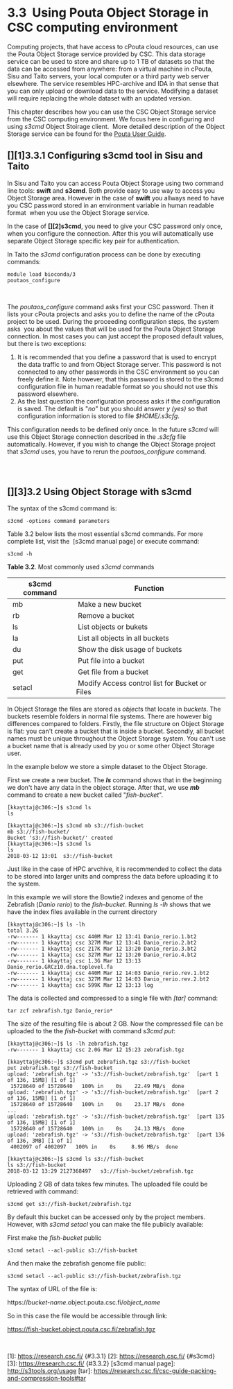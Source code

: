 # 3.3  Using Pouta Object Storage in CSC computing environment

Computing projects, that have access to cPouta cloud resources, can use
the Pouta Object Storage service provided by CSC. This data storage
service can be used to store and share up to 1 TB of datasets so that
the data can be accessed from anywhere: from a virtual machine in
cPouta, Sisu and Taito servers, your local computer or a third party web
server elsewhere. The service resembles HPC-archive and IDA in that
sense that you can only upload or download data to the service.
Modifying a dataset will require replacing the whole dataset with an
updated version.

This chapter describes how you can use the CSC Object Storage service
from the CSC computing environment. We focus here in configuring and
using *s3cmd* Object Stoirage client.  More detailed description of the
Object Storage service can be found for the [Pouta User Guide].

## [][1]3.3.1 Configuring s3cmd tool in Sisu and Taito

In Sisu and Taito you can access Pouta Object Śtorage using two command
line tools: **swift** and **s3cmd**. Both provide easy to use way to
access you Object Storage area. However in the case of **swift** you
allways need to have you CSC password stored in an environment variable
in human readable format  when you use the Object Storage service.

In the case of **[][2]s3cmd**, you need to give your CSC password only
once,  when you configure the connection. After this you will
automatically use separate Object Storage specific key pair for
authentication.

In Taito the *s3cmd* configuration process can be done by executing
commands:

    module load bioconda/3
    poutaos_configure

 

The *poutaos\_configure* command asks first your CSC password. Then it
lists your cPouta projects and asks you to define the name of the cPouta
project to be used. During the proceeding configuration steps, the
system asks  you about the values that will be used for the Pouta Object
Storage connection. In most cases you can just accept the proposed
default values, but there is two exceptions:

1.  It is recommended that you define a password that is used to encrypt
    the data traffic to and from Object Storage server. This password is
    not connected to any other passwords in the CSC environment so you
    can freely define it. Note however, that this password is stored to
    the s3cmd configuration file in human readable format so you should
    not use this password elsewhere. 
2.  As the last question the configuration process asks if the
    configuration is saved. The default is "*no*" but you should answer
    *y (yes)* so that configuration information is stored to file
    *$HOME/.s3cfg*.

This configuration needs to be defined only once. In the future *s3cmd*
will use this Object Storage connection described in the *.s3cfg* file
automatically. However, if you wish to change the Object Storage project
that *s3cmd* uses, you have to rerun the *poutaos\_configure* command.

###  

## [][3]3.2 Using Object Storage with s3cmd

The syntax of the s3cmd command is:

    s3cmd -options command parameters

Table 3.2 below lists the most essential s3cmd commands. For more
complete list, visit the  [s3cmd manual page] or execute command:

    s3cmd -h

**Table 3.2**. Most commonly used *s3cmd* commands

| **s3cmd command** | **Function**                                    |
|-------------------|-------------------------------------------------|
|  mb               |  Make a new bucket                              |
|  rb               |  Remove a bucket                                |
|  ls               |  List objects or bukets                         |
|  la               |  List all objects in all buckets                |
|  du               |  Show the disk usage of buckets                 |
|  put              |  Put file into a bucket                         |
|  get              |  Get file from a bucket                         |
|  setacl           |  Modify Access control list for Bucket or Files |

In Object Storage the files are stored as *object*s that locate in
*buckets*. The buckets resemble folders in normal file systems. There
are however big differences compared to folders. Firstly, the file
structure on Object Storage is flat: you can't create a bucket that is
inside a bucket. Secondly, all bucket names must be unique throughout
the Object Storage system. You can't use a bucket name that is already
used by you or some other Object Storage user.

In the example below we store a simple dataset to the Object Storage.

First we create a new bucket. The ***ls*** command shows that in the
beginning we don't have any data in the object storage. After that, we
use ***mb*** command to create a new bucket called "*fish-bucket*".

    [kkayttaj@c306:~]$ s3cmd ls
    ls

    [kkayttaj@c306:~]$ s3cmd mb s3://fish-bucket
    mb s3://fish-bucket/
    Bucket 's3://fish-bucket/' created
    [kkayttaj@c306:~]$ s3cmd ls
    ls
    2018-03-12 13:01  s3://fish-bucket

Just like in the case of HPC arvchive, it is recommended to collect the
data to be stored into larger units and compress the data before
uploading it to the system.

In this example we will store the Bowtie2 indexes and genome of the
Zebrafish (*Danio rerio*) to the *fish-bucket*. Running *ls -lh* shows
that we have the index files available in the current directory

    [kkayttaj@c306:~]$ ls -lh
    total 3.2G
    -rw------- 1 kkayttaj csc 440M Mar 12 13:41 Danio_rerio.1.bt2
    -rw------- 1 kkayttaj csc 327M Mar 12 13:41 Danio_rerio.2.bt2
    -rw------- 1 kkayttaj csc 217K Mar 12 13:20 Danio_rerio.3.bt2
    -rw------- 1 kkayttaj csc 327M Mar 12 13:20 Danio_rerio.4.bt2
    -rw------- 1 kkayttaj csc 1.3G Mar 12 13:13 Danio_rerio.GRCz10.dna.toplevel.fa
    -rw------- 1 kkayttaj csc 440M Mar 12 14:03 Danio_rerio.rev.1.bt2
    -rw------- 1 kkayttaj csc 327M Mar 12 14:03 Danio_rerio.rev.2.bt2
    -rw------- 1 kkayttaj csc 599K Mar 12 13:13 log

The data is collected and compressed to a single file with *[tar]*
command:

    tar zcf zebrafish.tgz Danio_rerio*

The size of the resulting file is about 2 GB. Now the compressed file
can be uploaded to the the *fish-bucke*t with command *s3cmd put*:

    [kkayttaj@c306:~]$ ls -lh zebrafish.tgz
    -rw------- 1 kkayttaj csc 2.0G Mar 12 15:23 zebrafish.tgz

    [kkayttaj@c306:~]$ s3cmd put zebrafish.tgz s3://fish-bucket
    put zebrafish.tgz s3://fish-bucket
    upload: 'zebrafish.tgz' -> 's3://fish-bucket/zebrafish.tgz'  [part 1 of 136, 15MB] [1 of 1]
     15728640 of 15728640   100% in    0s    22.49 MB/s  done
    upload: 'zebrafish.tgz' -> 's3://fish-bucket/zebrafish.tgz'  [part 2 of 136, 15MB] [1 of 1]
     15728640 of 15728640   100% in    0s    23.17 MB/s  done
    ...
    upload: 'zebrafish.tgz' -> 's3://fish-bucket/zebrafish.tgz'  [part 135 of 136, 15MB] [1 of 1]
     15728640 of 15728640   100% in    0s    24.13 MB/s  done
    upload: 'zebrafish.tgz' -> 's3://fish-bucket/zebrafish.tgz'  [part 136 of 136, 3MB] [1 of 1]
     4002097 of 4002097   100% in    0s     8.96 MB/s  done

    [kkayttaj@c306:~]$ s3cmd ls s3://fish-bucket
    ls s3://fish-bucket
    2018-03-12 13:29 2127368497   s3://fish-bucket/zebrafish.tgz

Uploading 2 GB of data takes few minutes. The uploaded file could be
retrieved with command:

    s3cmd get s3://fish-bucket/zebrafish.tgz

By default this bucket can be accessed only by the project members.
However, with *s3cmd setacl* you can make the file publicly available:

First make the *fish-bucket* public

    s3cmd setacl --acl-public s3://fish-bucket

And then make the zebrafish genome file public:

    s3cmd setacl --acl-public s3://fish-bucket/zebrafish.tgz

The syntax of URL of the file is:

https://*bucket-name*.object.pouta.csc.fi/*object\_name*

So in this case the file would be accessible through link:

<https://fish-bucket.object.pouta.csc.fi/zebrafish.tgz>

 

  [Pouta User Guide]: https://research.csc.fi/pouta-object-storage
  [1]: https://research.csc.fi/ {#3.3.1}
  [2]: https://research.csc.fi/ {#s3cmd}
  [3]: https://research.csc.fi/ {#3.3.2}
  [s3cmd manual page]: http://s3tools.org/usage
  [tar]: https://research.csc.fi/csc-guide-packing-and-compression-tools#tar
